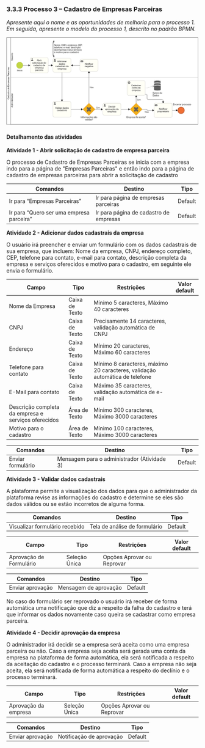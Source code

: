 ### 3.3.3 Processo 3 – Cadastro de Empresas Parceiras

_Apresente aqui o nome e as oportunidades de melhoria para o processo 1. 
Em seguida, apresente o modelo do processo 1, descrito no padrão BPMN._

![Diagrama Processo 3](../images/Processo3_Diagrama.png "Modelo BPMN do Processo 3.")

#### Detalhamento das atividades

**Atividade 1 - Abrir solicitação de cadastro de empresa parceira**

O processo de Cadastro de Empresas Parceiras se inicia com a empresa indo para a página de "Empresas Parceiras" e então indo para a página de cadastro de empresas parceiras para abrir a solicitação de cadastro

| **Comandos**         |  **Destino**                   | **Tipo** |
| ---                  | ---                            | ---               |
| Ir para “Empresas Parceiras” | Ir para página de empresas parceiras  | Default |
| Ir para “Quero ser uma empresa parceira” | Ir para página de cadastro de empresas  | Default |

**Atividade 2 - Adicionar dados cadastrais da empresa**

O usuário irá preencher e enviar um formulário com os dados cadastrais de sua empresa, que incluem: Nome da empresa, CNPJ, endereço completo, CEP, telefone para contato, e-mail para contato, descrição completa da empresa e serviços oferecidos e motivo para o cadastro, em seguinte ele envia o formulário.

| **Campo**       | **Tipo**         | **Restrições** | **Valor default** |
| ---             | ---              | ---            | ---               |
| Nome da Empresa | Caixa de Texto  | Mínimo 5 caracteres, Máximo 40 caracteres               |                   |
| CNPJ | Caixa de Texto  | Precisamente 14 caracteres, validação automática de CNPJ               |                   |
| Endereço | Caixa de Texto  | Mínimo 20 caracteres, Máximo 60 caracteres               |                   |
| Telefone para contato | Caixa de Texto  | Mínimo 8 caracteres, máximo 20 caracteres, validação automática de telefone               |                   |
| E-Mail para contato | Caixa de Texto  | Máximo 35 caracteres, validação automática de e-mail              |                   |
| Descrição completa da empresa e serviços oferecidos | Área de Texto  | Mínimo 300 caracteres, Máximo 3000 caracteres               |                   |
| Motivo para o cadastro | Área de Texto  | Mínimo 100 caracteres, Máximo 3000 caracteres               |                   |

| **Comandos**         |  **Destino**                   | **Tipo**          |
| ---                  | ---                            | ---               |
| Enviar formulário | Mensagem para o administrador (Atividade 3) | Default |

**Atividade 3 - Validar dados cadastrais**

A plataforma permite a visualização dos dados para que o administrador da plataforma revise as informações do cadastro e determine se eles são dados válidos ou se estão incorretos de alguma forma.

| **Comandos**         |  **Destino**                   | **Tipo**          |
| ---                  | ---                            | ---               |
| Visualizar formulário recebido | Tela de análise de formulário  | Default |

| **Campo**       | **Tipo**         | **Restrições** | **Valor default** |
| ---             | ---              | ---            | ---               |
| Aprovação de Formulário | Seleção Única  | Opções Aprovar ou Reprovar               |                   |

| **Comandos**         |  **Destino**                   | **Tipo**          |
| ---                  | ---                            | ---               |
| Enviar aprovação | Mensagem de aprovação  | Default |

No caso do formulário ser reprovado o usuário irá receber de forma automática uma notificação que diz a respeito da falha do cadastro e terá que informar os dados novamente caso queira se cadastrar como empresa parceira.

**Atividade 4 - Decidir aprovação da empresa**

O administrador irá decidir se a empresa será aceita como uma empresa parceira ou não.
Caso a empresa seja aceita será gerada uma conta da empresa na plataforma de forma automática, ela será notificada a respeito da aceitação do cadastro e o processo terminará.
Caso a empresa não seja aceita, ela será notificada de forma automática a respeito do declínio e o processo terminará.

| **Campo**       | **Tipo**         | **Restrições** | **Valor default** |
| ---             | ---              | ---            | ---               |
| Aprovação da empresa | Seleção Única  | Opções Aprovar ou Reprovar              |                   |

| **Comandos**         |  **Destino**                   | **Tipo**          |
| ---                  | ---                            | ---               |
| Enviar aprovação | Notificação de aprovação  | Default |
